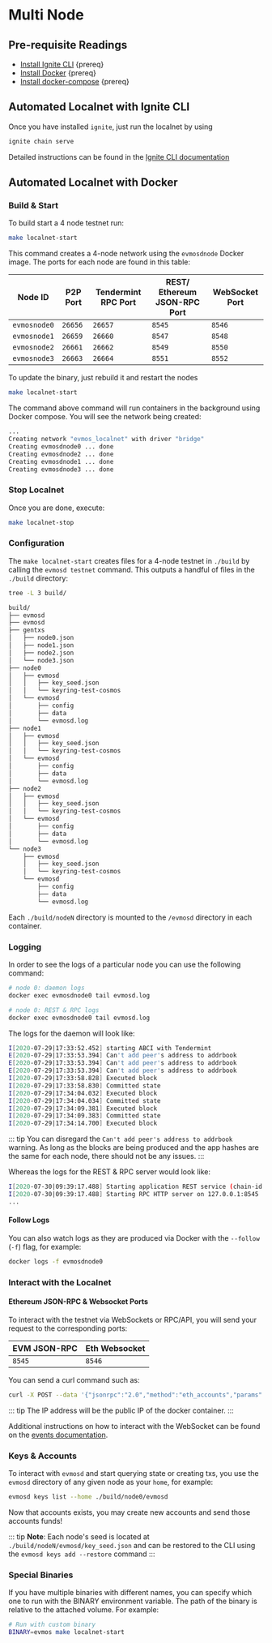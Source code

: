 <!--
order: 2
-->

# Multi Node

## Pre-requisite Readings

- [Install Ignite CLI](https://docs.ignite.com/guide/install.html)  {prereq}
- [Install Docker](https://docs.docker.com/engine/installation/)  {prereq}
- [Install docker-compose](https://docs.docker.com/compose/install/)  {prereq}

## Automated Localnet with Ignite CLI

Once you have installed `ignite`, just run the localnet by using

```bash
ignite chain serve 
```

Detailed instructions can be found in the [Ignite CLI documentation](https://docs.ignite.com/kb/serve.html)

## Automated Localnet with Docker

### Build & Start

To build start a 4 node testnet run:

```bash
make localnet-start
```

This command creates a 4-node network using the `evmosdnode` Docker image.
The ports for each node are found in this table:

| Node ID          | P2P Port | Tendermint RPC Port | REST/ Ethereum JSON-RPC Port | WebSocket Port |
|------------------|----------|---------------------|------------------------------|----------------|
| `evmosnode0` | `26656`  | `26657`             | `8545`                       | `8546`         |
| `evmosnode1` | `26659`  | `26660`             | `8547`                       | `8548`         |
| `evmosnode2` | `26661`  | `26662`             | `8549`                       | `8550`         |
| `evmosnode3` | `26663`  | `26664`             | `8551`                       | `8552`         |

To update the binary, just rebuild it and restart the nodes

```bash
make localnet-start
```

The command above  command will run containers in the background using Docker compose.
You will see the network being created:

```bash
...
Creating network "evmos_localnet" with driver "bridge"
Creating evmosdnode0 ... done
Creating evmosdnode2 ... done
Creating evmosdnode1 ... done
Creating evmosdnode3 ... done
```

### Stop Localnet

Once you are done, execute:

```bash
make localnet-stop
```

### Configuration

The `make localnet-start` creates files for a 4-node testnet in `./build` by
calling the `evmosd testnet` command. This outputs a handful of files in the
`./build` directory:

```bash
tree -L 3 build/

build/
├── evmosd
├── evmosd
├── gentxs
│   ├── node0.json
│   ├── node1.json
│   ├── node2.json
│   └── node3.json
├── node0
│   ├── evmosd
│   │   ├── key_seed.json
│   │   └── keyring-test-cosmos
│   └── evmosd
│       ├── config
│       ├── data
│       └── evmosd.log
├── node1
│   ├── evmosd
│   │   ├── key_seed.json
│   │   └── keyring-test-cosmos
│   └── evmosd
│       ├── config
│       ├── data
│       └── evmosd.log
├── node2
│   ├── evmosd
│   │   ├── key_seed.json
│   │   └── keyring-test-cosmos
│   └── evmosd
│       ├── config
│       ├── data
│       └── evmosd.log
└── node3
    ├── evmosd
    │   ├── key_seed.json
    │   └── keyring-test-cosmos
    └── evmosd
        ├── config
        ├── data
        └── evmosd.log
```

Each `./build/nodeN` directory is mounted to the `/evmosd` directory in each container.

### Logging

In order to see the logs of a particular node you can use the following command:

```bash
# node 0: daemon logs
docker exec evmosdnode0 tail evmosd.log

# node 0: REST & RPC logs
docker exec evmosdnode0 tail evmosd.log
```

The logs for the daemon will look like:

```bash
I[2020-07-29|17:33:52.452] starting ABCI with Tendermint                module=main
E[2020-07-29|17:33:53.394] Can't add peer's address to addrbook         module=p2p err="Cannot add non-routable address 272a247b837653cf068d39efd4c407ffbd9a0e6f@192.168.10.5:26656"
E[2020-07-29|17:33:53.394] Can't add peer's address to addrbook         module=p2p err="Cannot add non-routable address 3e05d3637b7ebf4fc0948bbef01b54d670aa810a@192.168.10.4:26656"
E[2020-07-29|17:33:53.394] Can't add peer's address to addrbook         module=p2p err="Cannot add non-routable address 689f8606ede0b26ad5b79ae244c14cc67ab4efe7@192.168.10.3:26656"
I[2020-07-29|17:33:58.828] Executed block                               module=state height=88 validTxs=0 invalidTxs=0
I[2020-07-29|17:33:58.830] Committed state                              module=state height=88 txs=0 appHash=90CC5FA53CF8B5EC49653A14DA20888AD81C92FCF646F04D501453FD89FCC791
I[2020-07-29|17:34:04.032] Executed block                               module=state height=89 validTxs=0 invalidTxs=0
I[2020-07-29|17:34:04.034] Committed state                              module=state height=89 txs=0 appHash=0B54C4DB1A0DACB1EEDCD662B221C048C826D309FD2A2F31FF26BAE8D2D7D8D7
I[2020-07-29|17:34:09.381] Executed block                               module=state height=90 validTxs=0 invalidTxs=0
I[2020-07-29|17:34:09.383] Committed state                              module=state height=90 txs=0 appHash=75FD1EE834F0669D5E717C812F36B21D5F20B3CCBB45E8B8D415CB9C4513DE51
I[2020-07-29|17:34:14.700] Executed block                               module=state height=91 validTxs=0 invalidTxs=0
```

::: tip
You can disregard the `Can't add peer's address to addrbook` warning. As long as the blocks are
being produced and the app hashes are the same for each node, there should not be any issues.
:::

Whereas the logs for the REST & RPC server would look like:

```bash
I[2020-07-30|09:39:17.488] Starting application REST service (chain-id: "7305661614933169792")... module=rest-server
I[2020-07-30|09:39:17.488] Starting RPC HTTP server on 127.0.0.1:8545   module=rest-server
...
```

#### Follow Logs

You can also watch logs as they are produced via Docker with the `--follow` (`-f`) flag, for
example:

```bash
docker logs -f evmosdnode0
```

### Interact with the Localnet

#### Ethereum JSON-RPC & Websocket Ports

To interact with the testnet via WebSockets or RPC/API, you will send your request to the corresponding ports:

| EVM JSON-RPC | Eth Websocket |
|--------------|---------------|
| `8545`       | `8546`        |

You can send a curl command such as:

```bash
curl -X POST --data '{"jsonrpc":"2.0","method":"eth_accounts","params":[],"id":1}' -H "Content-Type: application/json" 192.162.10.1:8545
```

::: tip
The IP address will be the public IP of the docker container.
:::

Additional instructions on how to interact with the WebSocket
can be found on the [events documentation](./../json-rpc/events.md#ethereum-websocket).

### Keys & Accounts

To interact with `evmosd` and start querying state or creating txs, you use the
`evmosd` directory of any given node as your `home`, for example:

```bash
evmosd keys list --home ./build/node0/evmosd
```

Now that accounts exists, you may create new accounts and send those accounts
funds!

::: tip
**Note**: Each node's seed is located at `./build/nodeN/evmosd/key_seed.json`
and can be restored to the CLI using the `evmosd keys add --restore` command
:::

### Special Binaries

If you have multiple binaries with different names,
you can specify which one to run with the BINARY environment variable.
The path of the binary is relative to the attached volume.
For example:

```bash
# Run with custom binary
BINARY=evmos make localnet-start
```
